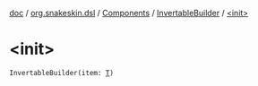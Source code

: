 [doc](../../../index.md) / [org.snakeskin.dsl](../../index.md) / [Components](../index.md) / [InvertableBuilder](index.md) / [&lt;init&gt;](./-init-.md)

# &lt;init&gt;

`InvertableBuilder(item: `[`T`](index.md#T)`)`